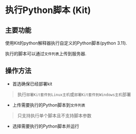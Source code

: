 # 执行Python脚本 (Kit)

## 主要功能

使用Kit的python解释器执行自定义的Python脚本(python 3.11).

执行的脚本可以通过`文件列表`上传到服务器.

## 操作方法

- 首选确保已经部署kit

> 执行`部署Kit套件到Linux主机`或`部署Kit套件到Windows主机`部署

- 上传需要执行的Python脚本到`文件列表`

> 只支持执行单个脚本且不支持脚本参数

- 选择需要执行的Python脚本并运行
